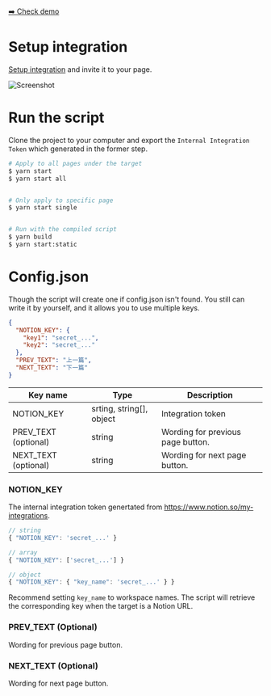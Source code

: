 [➡️ Check demo](https://emma-chung.notion.site/Paging-demo-a9e27522eaf34b7f856c737ffea175b7)

# Setup integration

[Setup integration](https://www.notion.so/my-integrations) and invite it to your page.

![Screenshot](https://i.imgur.com/ZXwB6K6.png)

# Run the script

Clone the project to your computer and export the `Internal Integration Token` which generated in the former step.

```bash
# Apply to all pages under the target
$ yarn start
$ yarn start all


# Only apply to specific page
$ yarn start single


# Run with the compiled script
$ yarn build
$ yarn start:static
```

# Config.json

Though the script will create one if config.json isn't found. You still can write it by yourself, and it allows you to use multiple keys.

```json
{
  "NOTION_KEY": {
    "key1": "secret_...",
    "key2": "secret_..."
  },
  "PREV_TEXT": "上一篇",
  "NEXT_TEXT": "下一篇"
}
```

| Key name             | Type                     | Description                       |
| -------------------- | ------------------------ | --------------------------------- |
| NOTION_KEY           | srting, string[], object | Integration token                 |
| PREV_TEXT (optional) | string                   | Wording for previous page button. |
| NEXT_TEXT (optional) | string                   | Wording for next page button.     |

### NOTION_KEY

The internal integration token genertated from https://www.notion.so/my-integrations.

```js
// string
{ "NOTION_KEY": 'secret_...' }

// array
{ "NOTION_KEY": ['secret_...'] }

// object
{ "NOTION_KEY": { "key_name": 'secret_...' } }
```

Recommend setting `key_name` to workspace names. The script will retrieve the corresponding key when the target is a Notion URL.

### PREV_TEXT (Optional)

Wording for previous page button.

### NEXT_TEXT (Optional)

Wording for next page button.
